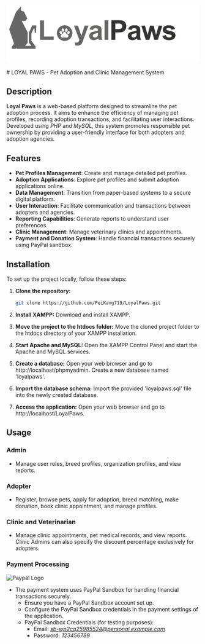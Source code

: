 <p align="center">
  <img src="https://github.com/PeiKang719/LoyalPaws/blob/main/media/lp.png" />
</p>
# LOYAL PAWS - Pet Adoption and Clinic Management System

## Description

**Loyal Paws** is a web-based platform designed to streamline the pet adoption process. It aims to enhance the efficiency of managing pet profiles, recording adoption transactions, and facilitating user interactions. Developed using *PHP* and *MySQL*, this system promotes responsible pet ownership by providing a user-friendly interface for both adopters and adoption agencies.

## Features

- **Pet Profiles Management**: Create and manage detailed pet profiles.
- **Adoption Applications**: Explore pet profiles and submit adoption applications online.
- **Data Management**: Transition from paper-based systems to a secure digital platform.
- **User Interaction**: Facilitate communication and transactions between adopters and agencies.
- **Reporting Capabilities**: Generate reports to understand user preferences.
- **Clinic Management**: Manage veterinary clinics and appointments.
- **Payment and Donation System**: Handle financial transactions securely using PayPal sandbox.

## Installation

To set up the project locally, follow these steps:

1. **Clone the repository:**
   ```bash
   git clone https://github.com/PeiKang719/LoyalPaws.git

2. **Install XAMPP:**
   Download and install XAMPP.

3. **Move the project to the htdocs folder:**
   Move the cloned project folder to the htdocs directory of your XAMPP installation.

4. **Start Apache and MySQL:**
   Open the XAMPP Control Panel and start the Apache and MySQL services.

5. **Create a database:**
   Open your web browser and go to http://localhost/phpmyadmin.
   Create a new database named 'loyalpaws'.

6. **Import the database schema:**
   Import the provided 'loyalpaws.sql' file into the newly created database.

7. **Access the application:**
   Open your web browser and go to http://localhost/LoyalPaws.

## Usage

### Admin
- Manage user roles, breed profiles, organization profiles, and view reports. <br />

### Adopter
- Register, browse pets, apply for adoption, breed matching, make donation, book clinic appointment, and manage profiles. <br />

### Clinic and Veterinarian
- Manage clinic appointments, pet medical records, and view reports. Clinic Admins can also specify the discount percentage exclusively for adopters. <br />

### Payment Processing

![Paypal Logo](https://github.com/PeiKang719/LoyalPaws/blob/main/media/sandbox.png)

- The payment system uses PayPal Sandbox for handling financial transactions securely.
   - Ensure you have a PayPal Sandbox account set up.
   - Configure the PayPal Sandbox credentials in the payment settings of the application.
   - PayPal Sandbox Credentials (for testing purposes):
      - Email: *sb-wp2cq25985524@personal.example.com*
      - Password: *123456789*
      




   





   






